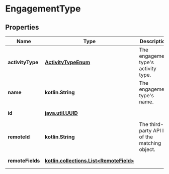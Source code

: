 
# EngagementType

## Properties
Name | Type | Description | Notes
------------ | ------------- | ------------- | -------------
**activityType** | [**ActivityTypeEnum**](ActivityTypeEnum.md) | The engagement type&#39;s activity type. |  [optional]
**name** | **kotlin.String** | The engagement type&#39;s name. |  [optional]
**id** | [**java.util.UUID**](java.util.UUID.md) |  |  [optional] [readonly]
**remoteId** | **kotlin.String** | The third-party API ID of the matching object. |  [optional]
**remoteFields** | [**kotlin.collections.List&lt;RemoteField&gt;**](RemoteField.md) |  |  [optional] [readonly]



